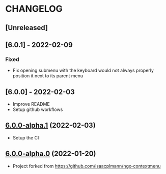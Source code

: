 # CHANGELOG

## [Unreleased]

## [6.0.1] - 2022-02-09

### Fixed

- Fix opening submenu with the keyboard would not always properly position it next to its parent menu

## [6.0.0] - 2022-02-03

- Improve README
- Setup github workflows

## [6.0.0-alpha.1](https://github.com/PerfectMemory/ngx-contextmenu) (2022-02-03)

- Setup the CI

## [6.0.0-alpha.0](https://github.com/PerfectMemory/ngx-contextmenu) (2022-01-20)

- Project forked from https://github.com/isaacplmann/ngx-contextmenu
